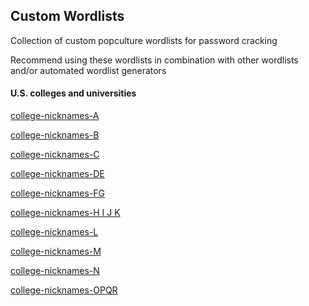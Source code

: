 ## Custom Wordlists
Collection of custom popculture wordlists for password cracking

Recommend using these wordlists in combination with other wordlists and/or automated wordlist generators

#### U.S. colleges and universities

[college-nicknames-A](https://github.com/Cheroxx/custom-wordlists/blob/master/college-nicknames-A)

[college-nicknames-B](https://github.com/Cheroxx/custom-wordlists/blob/master/college-nicknames-B)

[college-nicknames-C](https://github.com/Cheroxx/custom-wordlists/blob/master/college-nicknames-C)

[college-nicknames-DE](https://github.com/Cheroxx/custom-wordlists/blob/master/college-nicknames-DE)

[college-nicknames-FG](https://github.com/Cheroxx/custom-wordlists/blob/master/college-nicknames-FG)

[college-nicknames-H I J K](https://github.com/Cheroxx/custom-wordlists/blob/master/college-nicknames-H%20I%20J%20K)

[college-nicknames-L](https://github.com/Cheroxx/custom-wordlists/blob/master/college-nicknames-L)

[college-nicknames-M](https://github.com/Cheroxx/custom-wordlists/blob/master/college-nicknames-M)

[college-nicknames-N](https://github.com/Cheroxx/custom-wordlists/blob/master/college-nicknames-N)

[college-nicknames-OPQR](https://github.com/Cheroxx/custom-wordlists/blob/master/college-nicknames-OPQR)

